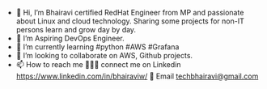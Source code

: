 - 👋 Hi, I’m Bhairavi certified RedHat Engineer from MP and passionate about Linux and cloud technology. Sharing some projects for non-IT persons learn and grow day by day. 
- 👀 I’m Aspiring DevOps Engineer.
- 🌱 I’m currently learning #python #AWS #Grafana 
- 💞️ I’m looking to collaborate on AWS, Github projects.
- 📫 How to reach me 
     👨🏻‍💻 connect me on Linkedin https://www.linkedin.com/in/bhairaviw/ 
     💌 Email techbhairavi@gmail.com
<!---
techbhairavi/techbhairavi is a ✨ special ✨ repository because its `README.md` (this file) appears on your GitHub profile.
You can click the Preview link to take a look at your changes.
--->
